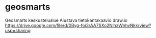 # geosmarts
Geosmarts keskustelualue
Alustava tietokantakaavio draw.io 
https://drive.google.com/file/d/0Byg-foi3rAA7SXo2NlhzWnhvNkk/view?usp=sharing
